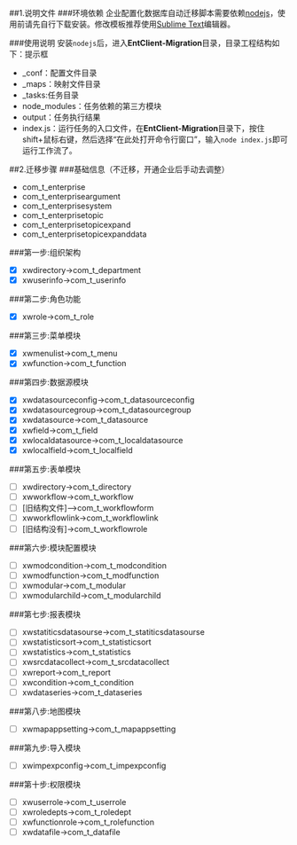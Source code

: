 ##1.说明文件
###环境依赖
企业配置化数据库自动迁移脚本需要依赖[nodejs](http://nodejs.org/dist/v0.10.33/node-v0.10.33-x86.msi)，使用前请先自行下载安装。修改模板推荐使用[Sublime Text](https://www.sublimetext.com/)编辑器。

###使用说明
安装`nodejs`后，进入**EntClient-Migration**目录，目录工程结构如下：提示框
* _conf：配置文件目录
* _maps：映射文件目录
* _tasks:任务目录
* node_modules：任务依赖的第三方模块
* output：任务执行结果
* index.js：运行任务的入口文件，在**EntClient-Migration**目录下，按住shift+鼠标右键，然后选择“在此处打开命令行窗口”，输入`node index.js`即可运行工作流了。

##2.迁移步骤
###基础信息（不迁移，开通企业后手动去调整）
* com_t_enterprise
* com_t_enterpriseargument
* com_t_enterprisesystem
* com_t_enterprisetopic
* com_t_enterprisetopicexpand
* com_t_enterprisetopicexpanddata

###第一步:组织架构
- [x] xwdirectory->com_t_department
- [x] xwuserinfo->com_t_userinfo

###第二步:角色功能
- [x] xwrole->com_t_role

###第三步:菜单模块
- [x] xwmenulist->com_t_menu
- [x] xwfunction->com_t_function

###第四步:数据源模块
- [x] xwdatasourceconfig->com_t_datasourceconfig
- [x] xwdatasourcegroup->com_t_datasourcegroup
- [x] xwdatasource->com_t_datasource
- [x] xwfield->com_t_field
- [x] xwlocaldatasource->com_t_localdatasource
- [x] xwlocalfield->com_t_localfield

###第五步:表单模块
- [ ] xwdirectory->com_t_directory
- [ ] xwworkflow->com_t_workflow
- [ ] [旧结构文件]-->com_t_workflowform
- [ ] xwworkflowlink->com_t_workflowlink
- [ ] [旧结构没有]->com_t_workflowrole

###第六步:模块配置模块
- [ ] xwmodcondition->com_t_modcondition
- [ ] xwmodfunction->com_t_modfunction
- [ ] xwmodular->com_t_modular
- [ ] xwmodularchild->com_t_modularchild

###第七步:报表模块
- [ ] xwstatiticsdatasourse->com_t_statiticsdatasourse
- [ ] xwstatisticsort->com_t_statisticsort
- [ ] xwstatistics->com_t_statistics
- [ ] xwsrcdatacollect->com_t_srcdatacollect
- [ ] xwreport->com_t_report
- [ ] xwcondition->com_t_condition
- [ ] xwdataseries->com_t_dataseries

###第八步:地图模块
- [ ] xwmapappsetting->com_t_mapappsetting

###第九步:导入模块
- [ ] xwimpexpconfig->com_t_impexpconfig

###第十步:权限模块
- [ ] xwuserrole->com_t_userrole
- [ ] xwroledepts->com_t_roledept
- [ ] xwfunctionrole->com_t_rolefunction
- [ ] xwdatafile->com_t_datafile